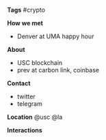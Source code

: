 **Tags**
#crypto

**How we met**
- Denver at UMA happy hour

**About**
- USC blockchain
- prev at carbon link, coinbase

**Contact**
- twitter
- telegram

**Location**
@usc
@la

**Interactions**
